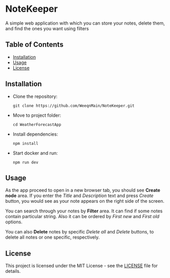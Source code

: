 # NoteKeeper
A simple web application with which you can store your notes, delete them, and find the ones you want using filters

## Table of Contents

- [Installation](#installation)
- [Usage](#usage)
- [License](#license)

## Installation

- Clone the repository:

	```git clone https://github.com/WeeqnMain/NoteKeeper.git```

- Move to project folder:
  
	```cd WeatherForecastApp```

- Install dependencies:

  ```npm install```

- Start docker and run:

	```npm run dev```

## Usage

As the app proceed to open in a new browser tab, you should see **Create node** area. If you enter the *Title* and *Description* text and press *Create* button, you would see as your note appears on the right side of the screen.

You can search through your notes by **Filter** area. It can find if some notes contain particular string. Also it can be ordered by *First new* and *First old* options.

You can also **Delete** notes by specific *Delete all* and *Delete* buttons, to delete all notes or one specific, respectively.

## License

This project is licensed under the MIT License - see the [LICENSE](LICENSE) file for details.
